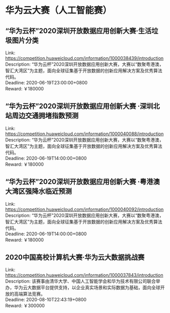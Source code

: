 # 华为云大赛（人工智能赛）



## “华为云杯”2020深圳开放数据应用创新大赛·生活垃圾图片分类

Link: https://competition.huaweicloud.com/information/1000038439/introduction  
Description: “华为云杯”2020深圳开放数据应用创新大赛，大赛以“数聚粤港澳，智汇大湾区”为主题，面向全球征集基于开放数据的创新应用解决方案及优秀算法代码。  
Deadline: 2020-06-19T23:00:00+0800  
Reward: ￥180000  


## “华为云杯”2020深圳开放数据应用创新大赛 ·深圳北站周边交通拥堵指数预测

Link: https://competition.huaweicloud.com/information/1000040088/introduction  
Description: “华为云杯”2020深圳开放数据应用创新大赛，大赛以“数聚粤港澳，智汇大湾区”为主题，面向全球征集基于开放数据的创新应用解决方案及优秀算法代码。  
Deadline: 2020-06-19T14:00:00+0800  
Reward: ￥180000  


## “华为云杯”2020深圳开放数据应用创新大赛 ·粤港澳大湾区强降水临近预测

Link: https://competition.huaweicloud.com/information/1000040092/introduction  
Description: “华为云杯”2020深圳开放数据应用创新大赛，大赛以“数聚粤港澳，智汇大湾区”为主题，面向全球征集基于开放数据的创新应用解决方案及优秀算法代码。  
Deadline: 2020-06-19T14:00:00+0800  
Reward: ￥180000  


## 2020中国高校计算机大赛·华为云大数据挑战赛

Link: https://competition.huaweicloud.com/information/1000037843/introduction  
Description: 该赛事由清华大学、中国人工智能学会和华为技术有限公司联合举办，华为云大数据平台提供支持，以企业真实场景和实际数据为基础，面向全球开放的高端算法竞赛。  
Deadline: 2020-08-10T22:43:19+0800  
Reward: ￥300000  

